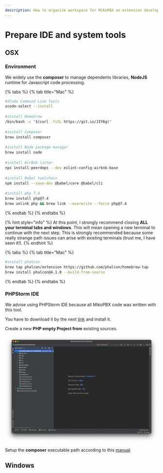 ```yaml
---
description: How to organise workspace for MikoPBX an extension develop.
---
```


# Prepare IDE and system tools

## OSX

### Environment

We widely use the **composer** to manage dependents libraries, **NodeJS** runtime for Javascript code processing.

{% tabs %}
{% tab title="Mac" %}
```bash
#XCode Command Line Tools
xcode-select --install

#install Homebrew
/bin/bash -c "$(curl -fsSL https://git.io/JIY6g)"

#install Composer
brew install composer

#install Node package manager
brew install node

#install AirBnb linter
npx install-peerdeps --dev eslint-config-airbnb-base

#install Babel toolchain
npm install --save-dev @babel/core @babel/cli

#install php 7.4
brew install php@7.4
brew unlink php && brew link --overwrite --force php@7.4

```
{% endtab %}
{% endtabs %}

{% hint style="info" %}
At this point, I strongly recommend closing **ALL your terminal tabs and windows**. This will mean opening a new terminal to continue with the next step. This is strongly recommended because some really strange path issues can arise with existing terminals \(trust me, I have seen it!\).
{% endhint %}

{% tabs %}
{% tab title="Mac" %}
```bash
#install phalcon
brew tap phalcon/extension https://github.com/phalcon/homebrew-tap
brew install phalcon@4.1.0 --build-from-source 
```
{% endtab %}
{% endtabs %}

### 

### PHPStorm IDE

We advise using PHPStorm IDE because all MikoPBX code was written with this tool.

You have to download it by the next [link](https://www.jetbrains.com/phpstorm/) and install it.

Create a new **PHP empty Project from** existing sources.

![MikoPBX module structure](.gitbook/assets/screenshot-2021-02-04-at-15.24.30.png)

Setup the **composer** executable path according to this [manual](https://www.jetbrains.com/help/phpstorm/composer-page.html).

## Windows





